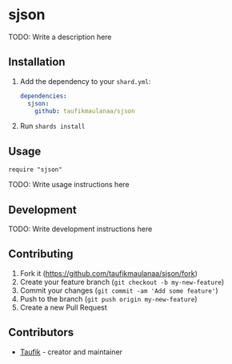 # sjson

TODO: Write a description here

## Installation

1. Add the dependency to your `shard.yml`:

   ```yaml
   dependencies:
     sjson:
       github: taufikmaulanaa/sjson
   ```

2. Run `shards install`

## Usage

```crystal
require "sjson"
```

TODO: Write usage instructions here

## Development

TODO: Write development instructions here

## Contributing

1. Fork it (<https://github.com/taufikmaulanaa/sjson/fork>)
2. Create your feature branch (`git checkout -b my-new-feature`)
3. Commit your changes (`git commit -am 'Add some feature'`)
4. Push to the branch (`git push origin my-new-feature`)
5. Create a new Pull Request

## Contributors

- [Taufik](https://github.com/taufikmaulanaa) - creator and maintainer
